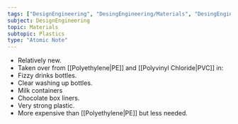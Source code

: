 ```yaml
---
tags: ["DesignEngineering", "DesingEngineering/Materials", "DesingEngineering/Materials/Plastics", "DesingEngineering/Materials/Plastics/Materials"]
subject: DesignEngineering
topic: Materials
subtopic: Plastics
type: "Atomic Note"
---
```

 
 - Relatively new.
 - Taken over from [[Polyethylene|PE]] and [[Polyvinyl Chloride|PVC]] in:
  - Fizzy drinks bottles.
  - Clear washing up bottles.
  - Milk containers
  - Chocolate box liners.
 - Very strong plastic.
 - More expensive than [[Polyethylene|PE]] but less needed.